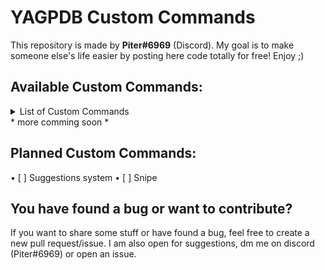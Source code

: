 # YAGPDB Custom Commands
This repository is made by **Piter#6969** (Discord). My goal is to make someone else's life easier by posting here code totally for free! Enjoy ;)

## Available Custom Commands:
<details>
<summary>List of Custom Commands</summary>
  - [Snippets](https://github.com/Piterxyz/yagpdb-customcommands/tree/main/snippets)
    - Text reversing 
</details>
* more comming soon *

## Planned Custom Commands:
• [ ] Suggestions system
• [ ] Snipe

## You have found a bug or want to contribute?
If you want to share some stuff or have found a bug, feel free to create a new pull request/issue. 
I am also open for suggestions, dm me on discord (Piter#6969) or open an issue.
